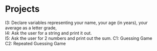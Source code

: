 # Projects
I3: Declare variables representing your name, your age (in years), your average as a letter grade,   
I4: Ask the user for a string and print it out.  
I5: Ask the user for 2 numbers and print out the sum.
C1: Guessing Game
C2: Repeated Guessing Game
